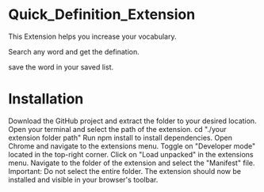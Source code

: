 # Quick_Definition_Extension

This Extension helps you increase your vocabulary.

Search any word and get the defination.

save the word in your saved list.

# Installation
Download the GitHub project and extract the folder to your desired location.
Open your terminal and select the path of the extension. cd "./your extension folder path"
Run npm install to install dependencies.
Open Chrome and navigate to the extensions menu.
Toggle on "Developer mode" located in the top-right corner.
Click on "Load unpacked" in the extensions menu.
Navigate to the folder of the extension and select the "Manifest" file. Important: Do not select the entire folder.
The extension should now be installed and visible in your browser's toolbar.
